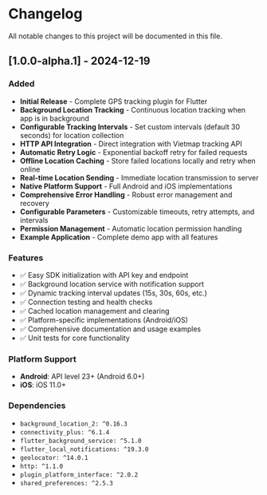 # Changelog

All notable changes to this project will be documented in this file.

## [1.0.0-alpha.1] - 2024-12-19

### Added
- **Initial Release** - Complete GPS tracking plugin for Flutter
- **Background Location Tracking** - Continuous location tracking when app is in background
- **Configurable Tracking Intervals** - Set custom intervals (default 30 seconds) for location collection
- **HTTP API Integration** - Direct integration with Vietmap tracking API
- **Automatic Retry Logic** - Exponential backoff retry for failed requests
- **Offline Location Caching** - Store failed locations locally and retry when online
- **Real-time Location Sending** - Immediate location transmission to server
- **Native Platform Support** - Full Android and iOS implementations
- **Comprehensive Error Handling** - Robust error management and recovery
- **Configurable Parameters** - Customizable timeouts, retry attempts, and intervals
- **Permission Management** - Automatic location permission handling
- **Example Application** - Complete demo app with all features

### Features
- ✅ Easy SDK initialization with API key and endpoint
- ✅ Background location service with notification support
- ✅ Dynamic tracking interval updates (15s, 30s, 60s, etc.)
- ✅ Connection testing and health checks
- ✅ Cached location management and clearing
- ✅ Platform-specific implementations (Android/iOS)
- ✅ Comprehensive documentation and usage examples
- ✅ Unit tests for core functionality

### Platform Support
- **Android**: API level 23+ (Android 6.0+)
- **iOS**: iOS 11.0+

### Dependencies
- `background_location_2: ^0.16.3`
- `connectivity_plus: ^6.1.4`
- `flutter_background_service: ^5.1.0`
- `flutter_local_notifications: ^19.3.0`
- `geolocator: ^14.0.1`
- `http: ^1.1.0`
- `plugin_platform_interface: ^2.0.2`
- `shared_preferences: ^2.5.3`
